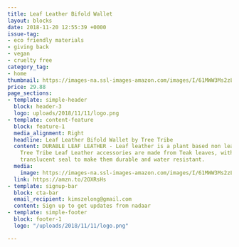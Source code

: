 ```yaml
---
title: Leaf Leather Bifold Wallet
layout: blocks
date: 2018-11-20 12:55:39 +0000
issue-tag:
- eco friendly materials
- giving back
- vegan
- cruelty free
category_tag:
- home
thumbnail: https://images-na.ssl-images-amazon.com/images/I/61MWW3Ms2zL._SL1024_.jpg
price: 29.88
page_sections:
- template: simple-header
  block: header-3
  logo: uploads/2018/11/11/logo.png
- template: content-feature
  block: feature-1
  media_alignment: Right
  headline: Leaf Leather Bifold Wallet by Tree Tribe
  content: DURABLE LEAF LEATHER - Leaf leather is a plant based non leather alternative.
    Tree Tribe Leaf Leather accessories are made from Teak leaves, with a thin strong
    translucent seal to make them durable and water resistant.
  media:
    image: https://images-na.ssl-images-amazon.com/images/I/61MWW3Ms2zL._SL1024_.jpg
  link: https://amzn.to/2OXRsHs
- template: signup-bar
  block: cta-bar
  email_recipient: kimszelong@gmail.com
  content: Sign up to get updates from nadaar
- template: simple-footer
  block: footer-1
  logo: "/uploads/2018/11/11/logo.png"

---
```

